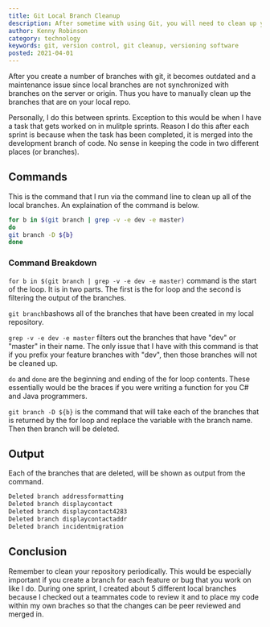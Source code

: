 ```yaml
---
title: Git Local Branch Cleanup
description: After sometime with using Git, you will need to clean up your branches. THis article has the commands on how to do that.
author: Kenny Robinson
category: technology
keywords: git, version control, git cleanup, versioning software
posted: 2021-04-01
---
```


After you create a number of branches with git, it becomes outdated and a maintenance issue since local
branches are not synchronized with branches on the server or origin. Thus you have to manually clean up the
branches that are on your local repo.

Personally, I do this between sprints. Exception to this would be when I have a task that gets worked on in
mulitple sprints. Reason I do this after each sprint is because when the task has been completed, it is
merged into the development branch of code. No sense in keeping the code in two different places (or branches).

## Commands

This is the command that I run via the command line to clean up all of the local branches. An
explaination of the command is below.

```bash
for b in $(git branch | grep -v -e dev -e master)
do
git branch -D ${b}
done
```

### Command Breakdown

```for b in $(git branch | grep -v -e dev -e master)```
command is the start of the loop. It is in two parts. The first is the for loop and the second is
filtering the output of the branches.

```git branch```bashows all of the branches that have been created in my local repository.

```grep -v -e dev -e master``` filters out the branches that have "dev" or "master" in their name. The
only issue that I have with this command is that if you prefix your feature branches with "dev", then those
branches will not be cleaned up.

``` do ``` and ```done```
are the beginning and ending of the for loop contents. These essentially would be the braces if you were
writing a function for you C# and Java programmers.

```git branch -D ${b}```  is the command that will take each of the branches that is returned by the
for loop and replace the variable with the branch name. Then then branch will be deleted.

## Output

Each of the branches that are deleted, will be shown as output from the command.

```bash
Deleted branch addressformatting
Deleted branch displaycontact
Deleted branch displaycontact4283
Deleted branch displaycontactaddr
Deleted branch incidentmigration
```

## Conclusion

Remember to clean your repository periodically. This would be especially important if you create a branch
for each feature or bug that you work on like I do. During one sprint, I created about 5 different local
branches because I checked out a teammates code to review it and to place my code within my own braches
so that the changes can be peer reviewed and merged in.
